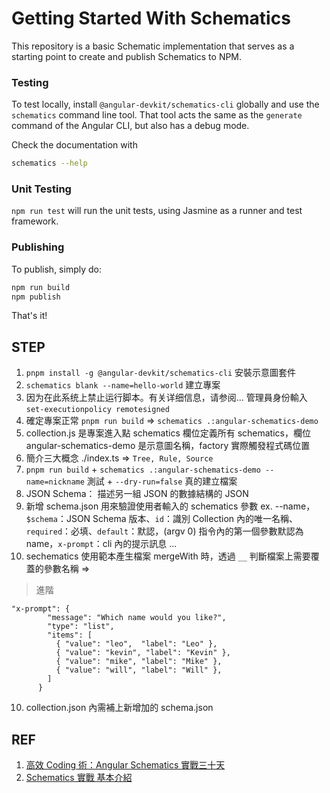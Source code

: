 # Getting Started With Schematics

This repository is a basic Schematic implementation that serves as a starting point to create and publish Schematics to NPM.

### Testing

To test locally, install `@angular-devkit/schematics-cli` globally and use the `schematics` command line tool. That tool acts the same as the `generate` command of the Angular CLI, but also has a debug mode.

Check the documentation with

```bash
schematics --help
```

### Unit Testing

`npm run test` will run the unit tests, using Jasmine as a runner and test framework.

### Publishing

To publish, simply do:

```bash
npm run build
npm publish
```

That's it!

## STEP

1. `pnpm install -g @angular-devkit/schematics-cli` 安裝示意圖套件
2. `schematics blank --name=hello-world` 建立專案
3. 因为在此系统上禁止运行脚本。有关详细信息，请参阅... 管理員身份輸入 `set-executionpolicy remotesigned`
4. 確定專案正常 `pnpm run build` => `schematics .:angular-schematics-demo`
5. collection.js 是專案進入點 schematics 欄位定義所有 schematics，欄位 angular-schematics-demo 是示意圖名稱，factory 實際觸發程式碼位置
6. 簡介三大概念 ./index.ts => `Tree, Rule, Source`
7. `pnpm run build` + `schematics .:angular-schematics-demo --name=nickname` 測試 + `--dry-run=false` 真的建立檔案
8. JSON Schema： 描述另一組 JSON 的數據結構的 JSON
9. 新增 schema.json 用來驗證使用者輸入的 schematics 參數 ex. --name，`$schema`：JSON Schema 版本、`id`：識別 Collection 內的唯一名稱、`required`：必填、`default`：默認，(argv 0) 指令內的第一個參數默認為 name，`x-prompt`：cli 內的提示訊息  ...
10. sechematics 使用範本產生檔案 mergeWith 時，透過 `__` 判斷檔案上需要覆蓋的參數名稱 => 

> 進階

```
"x-prompt": {
        "message": "Which name would you like?",
        "type": "list",
        "items": [
          { "value": "leo",  "label": "Leo" },
          { "value": "kevin", "label": "Kevin" },
          { "value": "mike", "label": "Mike" },
          { "value": "will", "label": "Will" },
        ]
      }
```

10. collection.json 內需補上新增加的 schema.json

## REF

1. [高效 Coding 術：Angular Schematics 實戰三十天](https://ithelp.ithome.com.tw/users/20090728/ironman/2149)
2. [Schematics 實戰 基本介紹](https://fullstackladder.dev/blog/2019/11/30/schematics-workshop-01-intro/)